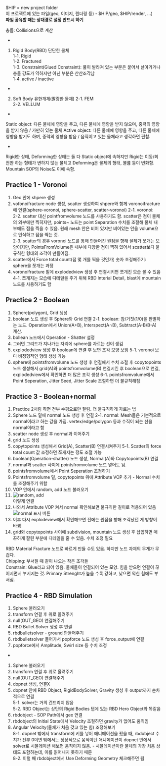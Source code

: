 $HIP = new project folder   
이 프로젝트에 있는 파일(geo, 이미지, 렌더링 등) - $HIP/geo, $HIP/render, ...)    
**파일 공유할 때는 상대경로 설정 반드시 하기**  

충돌: Collisions으로 계산   

-

1. Rigid Body(RBD) 단단한 물체    
1-1. Rigid    
1-2. Fractured    
1-3. Constraint(Glued Constraint): 풀이 발라져 있는 부분은 붙어서 날아가거나 충돌 강도가 약하지만 아닌 부분은 산산조각남     
1-4. active / inactive     

-

2. Soft Body 유한개체(말랑한 물체)
2-1. FEM     
2-2. VELLUM    

-

Static object: 다른 물체에 영향을 주고, 다른 물체에 영향을 받지 않으며, 중력의 영향을 받지 않음 / 가만히 있는 물체
Active object: 다른 물체에 영향을 주고, 다른 물체에 영향을 받기도 하며, 중력의 영향을 받음 / 움직이고 있는 물체라고 생각하면 편함.

-

Rigid한 상태, Deforming한 상태는 둘 다 Static object에 속하지만 Rigid는 이동/회전만 하는 형태가 변하지 않는 물체고 Deforming은 물체의 형태, 볼륨 등이 변화함. Mountain SOP의 Noise도 이에 속함.    


## Practice 1 - Voronoi
1. Geo 안에 shpere 생성
2. vofonoifracture node 생성, scatter 생성하여 shpere와 함께 voronoifracture에 연결(sphere-voronoi, sphere-scatter, scatter-voronoi)
2-1. voronoi:      
2-2. scatter 대신 pointfromvolume 노드를 사용하기도 함. scatter은 점이 물체의 외부에만 찍히지만, points~ 노드는 point Separation 수치를 조절해 물체 내부에도 점을 찍을 수 있음. 원래 mesh 안은 비어 있지만 비어있는 안을 volume으로 인식하고 점을 찍는 것.      
2-3. scatter의 경우 voronoi 노드를 통해 만들어진 원점을 향해 물체가 쪼개는 모양이지만, PointsFromVolume은 내부에 다양한 점이 찍혀 있어서 scatter보다 불규칙한 형태의 조각이 만들어짐.     
3. scatter에서 Force total count(점 몇 개를 찍을 것인가) 숫자 조정해주기: sphere을 쪼개는 과정
4. voronoifracture 밑에 explodedview 생성 후 연결시키면 쪼개진 모습 볼 수 있음
4-1. 쪼개지는 모습에 디테일을 주기 위해 RBD Interial Detail, blast에 mountain 노드를 사용하기도 함


## Practice 2 - Boolean
1. Sphere(polygon), Grid 생성
2. boolean 노드 생성 후 Sphere와 Grid 연결
2-1. boolean: 참/거짓(1/0)을 판별하는 노드. Operation에서 Union(A+B), Interspect(A∩B), Subtract(A-B/B-A) 계산.     
3. bollean 노드에서 Operation - Shatter 설정
4. 그러면 그리드가 지나가는 자리에 sphere를 자르는 선이 생김 
5. explodedview 생성 후 boolean에 연결 후 보면 조각 모양 보임
5-1. voronoi 보다 비정형적인 형태 생성 가능      
6. sphere에 pointsfromvolume 노드 생성 후 연결해서 수치 조절 후 copytopoints 노드 생성해서 grid(A)와 pointsfromvolume(B) 연결시킨 후 boolean으로 연결, explodedview에서 확인하면 더 많은 조각 생성 
6-1. pointsfromvolume에서 Point Seperation, Jitter Seed, Jitter Scale 조절하면 더 불규칙해짐 


## Practice 3 - Boolean+normal
1. Practice 2처럼 하면 전부 수평으로만 잘림. 더 불규칙하게 자르는 법
2. Sphere 노드 밑에 normal 노드 생성 후 연결
2-1. normal: Mesh들은 기본적으로 normal이라고 하는 값을 가짐. vertex/edge/polygon 등과 수직이 되는 선을 normal이라고 함     
3. scatter node 생성 후 normal과 이어주기
4. grid 노드 생성
5. copytopoints 생성해서 Grid(A), Scatter(B) 연결시켜주기
5-1. Scatter의 force total count 값 조정하면 쪼개지는 정도 조절 가능      
6. boolean(Operation-shatter) 노드 생성, Normal(A)와 Copytopoints(B) 연결
7. normal과 scatter 사이에 pointsfromvolume 노드 넣어도 됨. 
8. pointsfromvolume에서 Point Seperation 조정하기
9. Pointsfromvolume 밑, copytopoints 위에 Attribute VOP 추가 - Normal 수치를 조정해주기 위함
10. VOP 안에서 random, add 노드 불러오기
11. ![random, add](https://user-images.githubusercontent.com/90232599/137005075-a09ef1ae-2f63-435d-828b-a9383047edf8.jpg)      
이렇게 연결     
12. 나와서 Attribute VOP 켜서 normal 확인해보면 불규칙한 길이로 적용되어 있음
![normal 표시 버튼](https://user-images.githubusercontent.com/90232599/137004353-7d7da9e8-c954-4a47-b187-f4f67ec05c8e.jpg)     
13. 이후 다시 explodeview에서 확인해보면 전에는 원점을 향해 조각났던 게 방향이 바뀜
14. grid와 copytopoints 사이에 subdivision, mountain 노드 생성 후 삽입하면 매끈하게 잘린 부분에 디테일을 줄 수 있음. 수치 조정 필요


RBD Material Fracture 노드로 빠르게 만들 수도 있음. 하지만 노드 자체의 무게가 무겁다.     
Chipping: 부서질 때 같이 나오는 작은 조각들    
Constrain: Glue라고 되어 있음. 물체들이 연결되어 있는 모양. 힘을 받으면 연결이 끊어지면서 부서지는 것. Primary Strenght가 높을 수록 강하고, 낮으면 약한 힘에도 부서짐. 


## Practice 4 - RBD Simulation
1. Sphere 불러오기
2. transform 연결 후 위로 올려주기
3. null(OUT_GEO) 연결해주기
4. RBD Bullet Solver 생성 후 연결
5. rbdbulletsolver - ground 만들어주기
6. rbdbulletsolver 들어가서 popforce 노드 생성 후 force_output에 연결 
7. popforce에서 Amplitude, Swirl size 등 수치 조정

-

1. Sphere 불러오기
2. transform 연결 후 위로 올려주기
3. null(OUT_GEO) 연결해주기
4. dopnet 생성, 연결X
5. dopnet 안에 RBD Object, RigidBodySolver, Gravity 생성 후 output까지 순차적으로 연결     
5-1. solver는 거의 건드리지 않음     
5-2. RBD Object는 상단의 Rigid Bodies 탭에 있는 RBD Hero Object와 똑같음     
6. rbdobject - SOP Path에서 geo 연결
7. rbdobject의 Initial State에서 Velocity 조절하면 gravity가 없어도 움직임 
8. Angular Velocity(물체가 처음 갖고 있는 힘) 조정해보기     
8-1. dopnet 밖에서 transform에 키를 넣어 애니메이션을 줬을 때, rbdobject 수치가 전부 0이면 밖에서는 정상적으로 움직이던 애니메이션이 dopnet 안에서 solver로 시뮬레이션 해보면 움직이지 않음. - 시뮬레이션이란 물체의 가장 처음 상태도 포함하는데, 이를 읽어내지 못하기 때문      
8-2. 이럴 때 rbdobject에서 Use Deforming Geometry 체크해주면 됨 

